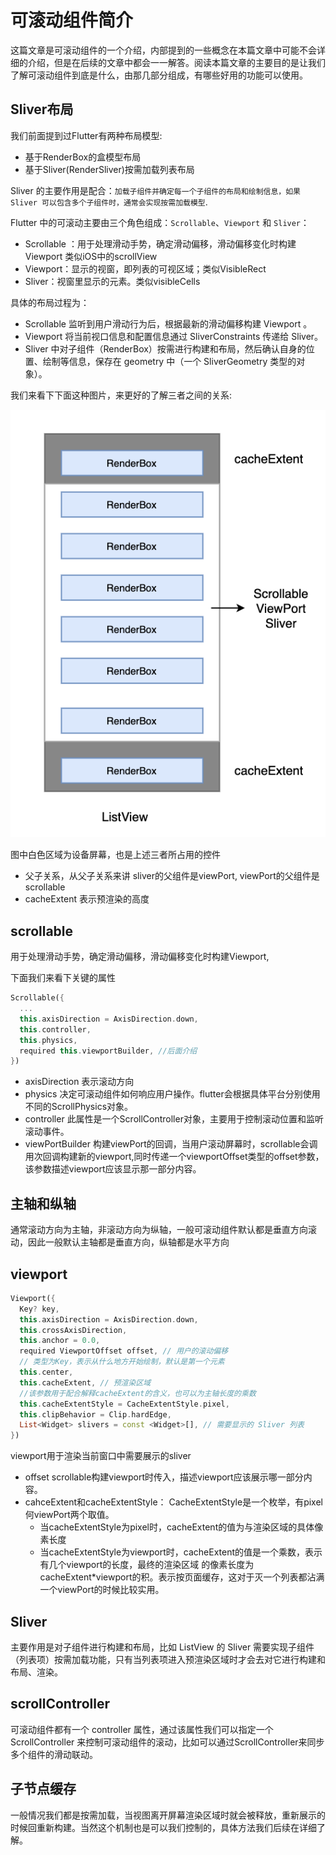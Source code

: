 # 可滚动组件简介

这篇文章是可滚动组件的一个介绍，内部提到的一些概念在本篇文章中可能不会详细的介绍，但是在后续的文章中都会一一解答。阅读本篇文章的主要目的是让我们了解可滚动组件到底是什么，由那几部分组成，有哪些好用的功能可以使用。

## Sliver布局

我们前面提到过Flutter有两种布局模型:

- 基于RenderBox的盒模型布局
- 基于Sliver(RenderSliver)按需加载列表布局

Sliver 的主要作用是配合：`加载子组件并确定每一个子组件的布局和绘制信息，如果 Sliver 可以包含多个子组件时，通常会实现按需加载模型`.

Flutter 中的可滚动主要由三个角色组成：`Scrollable`、`Viewport` 和 `Sliver`：

- Scrollable ：用于处理滑动手势，确定滑动偏移，滑动偏移变化时构建 Viewport  类似iOS中的scrollView
- Viewport：显示的视窗，即列表的可视区域；类似VisibleRect
- Sliver：视窗里显示的元素。类似visibleCells

具体的布局过程为：

- Scrollable 监听到用户滑动行为后，根据最新的滑动偏移构建 Viewport 。
- Viewport 将当前视口信息和配置信息通过 SliverConstraints 传递给 Sliver。
- Sliver 中对子组件（RenderBox）按需进行构建和布局，然后确认自身的位置、绘制等信息，保存在 geometry 中（一个 SliverGeometry 类型的对象）。

我们来看下下面这种图片，来更好的了解三者之间的关系:

![flutterui_listviewframework](https://github.com/LeeWongSnail/FlutterLearning/raw/main/res/flutterui_listviewframework.png)

图中白色区域为设备屏幕，也是上述三者所占用的控件
- 父子关系，从父子关系来讲 sliver的父组件是viewPort, viewPort的父组件是scrollable
- cacheExtent 表示预渲染的高度

## scrollable

用于处理滑动手势，确定滑动偏移，滑动偏移变化时构建Viewport,


下面我们来看下关键的属性

```dart
Scrollable({
  ...
  this.axisDirection = AxisDirection.down,
  this.controller,
  this.physics,
  required this.viewportBuilder, //后面介绍
})
```

- axisDirection 表示滚动方向
- physics 决定可滚动组件如何响应用户操作。flutter会根据具体平台分别使用不同的ScrollPhysics对象。
- controller 此属性是一个ScrollController对象，主要用于控制滚动位置和监听滚动事件。
- viewPortBuilder 构建viewPort的回调，当用户滚动屏幕时，scrollable会调用次回调构建新的viewport,同时传递一个viewportOffset类型的offset参数，该参数描述viewport应该显示那一部分内容。


## 主轴和纵轴

通常滚动方向为主轴，非滚动方向为纵轴，一般可滚动组件默认都是垂直方向滚动，因此一般默认主轴都是垂直方向，纵轴都是水平方向

## viewport

```dart
Viewport({
  Key? key,
  this.axisDirection = AxisDirection.down,
  this.crossAxisDirection,
  this.anchor = 0.0,
  required ViewportOffset offset, // 用户的滚动偏移
  // 类型为Key，表示从什么地方开始绘制，默认是第一个元素
  this.center,
  this.cacheExtent, // 预渲染区域
  //该参数用于配合解释cacheExtent的含义，也可以为主轴长度的乘数
  this.cacheExtentStyle = CacheExtentStyle.pixel, 
  this.clipBehavior = Clip.hardEdge,
  List<Widget> slivers = const <Widget>[], // 需要显示的 Sliver 列表
})
```

viewport用于渲染当前窗口中需要展示的sliver

- offset scrollable构建viewport时传入，描述viewport应该展示哪一部分内容。
- cahceExtent和cacheExtentStyle： CacheExtentStyle是一个枚举，有pixel何viewPort两个取值。
   - 当cacheExtentStyle为pixel时，cacheExtent的值为与渲染区域的具体像素长度
   - 当cacheExtentStyle为viewport时，cacheExtent的值是一个乘数，表示有几个viewport的长度，最终的渲染区域	 的像素长度为cacheExtent*viewport的积。表示按页面缓存，这对于灭一个列表都沾满一个viewPort的时候比较实用。

## Sliver

主要作用是对子组件进行构建和布局，比如 ListView 的 Sliver 需要实现子组件（列表项）按需加载功能，只有当列表项进入预渲染区域时才会去对它进行构建和布局、渲染。

## scrollController

可滚动组件都有一个 controller 属性，通过该属性我们可以指定一个 ScrollController 来控制可滚动组件的滚动，比如可以通过ScrollController来同步多个组件的滑动联动。

## 子节点缓存

一般情况我们都是按需加载，当视图离开屏幕渲染区域时就会被释放，重新展示的时候回重新构建。当然这个机制也是可以我们控制的，具体方法我们后续在详细了解。

